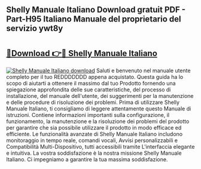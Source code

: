 ## Shelly Manuale Italiano Download gratuit PDF - Part-H95 Italiano Manuale del proprietario del servizio ywt8y

# <h2><a href="http://dfden4.blite.top/?on=Shelly+Manuale+Italiano">🔗Download 👉🔴 Shelly Manuale Italiano</a></h2>

[![Shelly Manuale Italiano download](https://i.imgur.com/lujVjoI.png)](http://dfden4.blite.top/?on=Shelly+Manuale+Italiano)
Saluti e benvenuto nel manuale utente completo per il tuo REDDDDDDD appena acquistato. Questa guida ha lo scopo di aiutarti a ottenere il massimo dal tuo Prodotto fornendo una spiegazione approfondita delle sue caratteristiche, del processo di installazione, del manuale dell'utente, dei suggerimenti per la manutenzione e delle procedure di risoluzione dei problemi. Prima di utilizzare Shelly Manuale Italiano, ti consigliamo di leggere attentamente questo Manuale di istruzioni. Contiene informazioni importanti sulla configurazione, il funzionamento, la manutenzione e la risoluzione dei problemi del prodotto per garantire che sia possibile utilizzare il prodotto in modo efficace ed efficiente. Le funzionalità avanzate di Shelly Manuale Italiano includono monitoraggio in tempo reale, comandi vocali, Avvisi personalizzabili e Compatibilità Multi-Dispositivo, tutti accessibili tramite L'interfaccia elegante e intuitiva. La vostra soddisfazione è la nostra missione Shelly Manuale Italiano. Ci impegniamo a garantire la tua massima soddisfazione.
